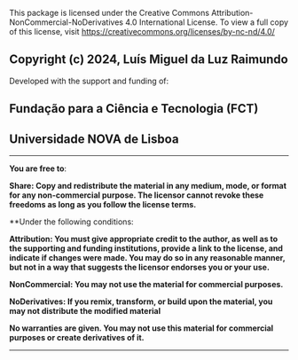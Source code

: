 This package is licensed under the Creative Commons Attribution-NonCommercial-NoDerivatives 4.0 International License. To view a full copy of this license, visit https://creativecommons.org/licenses/by-nc-nd/4.0/

## **Copyright (c) 2024, Luís Miguel da Luz Raimundo**


Developed with the support and funding of:

## **Fundação para a Ciência e Tecnologia (FCT)** 

## **Universidade NOVA de Lisboa**

---

**You are free to**:

**Share: Copy and redistribute the material in any medium, mode, or format for any non-commercial purpose. The licensor cannot revoke these freedoms as long as you follow the license terms.**


**Under the following conditions:

**Attribution: You must give appropriate credit to the author, as well as to the supporting and funding institutions, provide a link to the license, and indicate if changes were made. You may do so in any reasonable manner, but not in a way that suggests the licensor endorses you or your use.**

**NonCommercial: You may not use the material for commercial purposes.**

**NoDerivatives: If you remix, transform, or build upon the material, you may not distribute the modified material**

**No warranties are given. You may not use this material for commercial purposes or create derivatives of it.**

---
